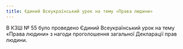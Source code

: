 ```yaml
---
title: Єдиний Всеукраїнський урок на тему «Права людини»
---
```


В КЗШ № 55 було проведено Єдиний Всеукраїнський урок на тему «Права людини» з нагоди проголошення загальної Декларації прав людини.

<slideshow id="72157649885662505"></slideshow>
